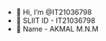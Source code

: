 - 👋 Hi, I’m @IT21036798
- 👀 SLIIT ID - IT21036798
- 🌱 Name - AKMAL M.N.M

<!---
IT21036798/IT21036798 is a ✨ special ✨ repository because its `README.md` (this file) appears on your GitHub profile.
You can click the Preview link to take a look at your changes.
--->
